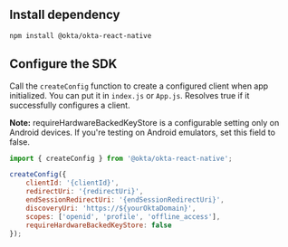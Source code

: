 ## Install dependency

```bash
npm install @okta/okta-react-native
```

## Configure the SDK

Call the `createConfig` function to create a configured client when app initialized. You can put it in `index.js` or `App.js`. Resolves true if it successfully configures a client. 

**Note:** requireHardwareBackedKeyStore is a configurable setting only on Android devices. If you're testing on Android emulators, set this field to false.

```javascript
import { createConfig } from '@okta/okta-react-native';

createConfig({
    clientId: '{clientId}',
    redirectUri: '{redirectUri}',
    endSessionRedirectUri: '{endSessionRedirectUri}',
    discoveryUri: 'https://${yourOktaDomain}',
    scopes: ['openid', 'profile', 'offline_access'],
    requireHardwareBackedKeyStore: false
});
```